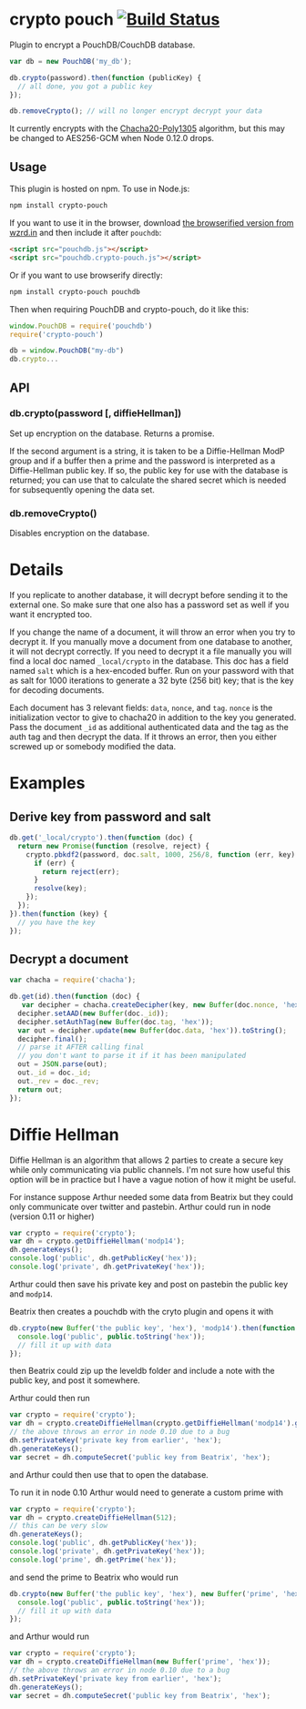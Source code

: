 crypto pouch [![Build Status](https://travis-ci.org/calvinmetcalf/crypto-pouch.svg)](https://travis-ci.org/calvinmetcalf/crypto-pouch)
===

Plugin to encrypt a PouchDB/CouchDB database.

```js
var db = new PouchDB('my_db');

db.crypto(password).then(function (publicKey) {
  // all done, you got a public key
});

db.removeCrypto(); // will no longer encrypt decrypt your data
```

It currently encrypts with the [Chacha20-Poly1305](https://github.com/calvinmetcalf/chacha20poly1305) algorithm, but this may be changed 
to AES256-GCM when Node 0.12.0 drops.

Usage
-------

This plugin is hosted on npm. To use in Node.js:

```bash
npm install crypto-pouch
```

If you want to use it in the browser, download [the browserified version from wzrd.in](http://wzrd.in/bundle/crypto-pouch) and then include it after `pouchdb`:

```html
<script src="pouchdb.js"></script>
<script src="pouchdb.crypto-pouch.js"></script>
```

Or if you want to use browserify directly:

```bash
npm install crypto-pouch pouchdb
```

Then when requiring PouchDB and crypto-pouch, do it like this:
```js
window.PouchDB = require('pouchdb')
require('crypto-pouch')

db = window.PouchDB("my-db")
db.crypto...
```


API
--------


### db.crypto(password [, diffieHellman])

Set up encryption on the database. Returns a promise.

If the second argument is a string, it is taken to be a Diffie-Hellman ModP group and if a buffer then a prime 
and the password is interpreted as a Diffie-Hellman public key. If so, the public key 
for use with the database is returned; you can use that to calculate the shared secret 
which is needed for subsequently opening the data set.


### db.removeCrypto()

Disables encryption on the database.

Details
===

If you replicate to another database, it will decrypt before sending it to 
the external one. So make sure that one also has a password set as well if you want 
it encrypted too.

If you change the name of a document, it will throw an error when you try 
to decrypt it. If you manually move a document from one database to another, 
it will not decrypt correctly.  If you need to decrypt it a file manually 
you will find a local doc named `_local/crypto` in the database. This doc has a field 
named `salt` which is a hex-encoded buffer. Run on your password with that as salt 
for 1000 iterations to generate a 32 byte (256 bit) key; that is the key 
for decoding documents.

Each document has 3 relevant fields: `data`, `nonce`, and `tag`. 
`nonce` is the initialization vector to give to chacha20 in addition to the key 
you generated. Pass the document `_id` as additional authenticated data and the tag 
as the auth tag and then decrypt the data.  If it throws an error, then you either 
screwed up or somebody modified the data.

Examples
===

Derive key from password and salt
---

```js
db.get('_local/crypto').then(function (doc) {
  return new Promise(function (resolve, reject) {
    crypto.pbkdf2(password, doc.salt, 1000, 256/8, function (err, key) {
      if (err) {
        return reject(err);
      }
      resolve(key);
    });
  });
}).then(function (key) {
  // you have the key
});
```

Decrypt a document
---

```js
var chacha = require('chacha');

db.get(id).then(function (doc) {
   var decipher = chacha.createDecipher(key, new Buffer(doc.nonce, 'hex'));
  decipher.setAAD(new Buffer(doc._id));
  decipher.setAuthTag(new Buffer(doc.tag, 'hex'));
  var out = decipher.update(new Buffer(doc.data, 'hex')).toString();
  decipher.final();
  // parse it AFTER calling final
  // you don't want to parse it if it has been manipulated
  out = JSON.parse(out);
  out._id = doc._id;
  out._rev = doc._rev;
  return out;
});
```

Diffie Hellman
===

Diffie Hellman is an algorithm that allows 2 parties to create a secure key while only communicating via public channels.  I'm not sure how useful this option will be in practice but I have a vague notion of how it might be useful.

For instance suppose Arthur needed some data from Beatrix but they could only communicate over twitter and pastebin. Arthur could run in node (version 0.11 or higher)

```js
var crypto = require('crypto');
var dh = crypto.getDiffieHellman('modp14');
dh.generateKeys();
console.log('public', dh.getPublicKey('hex'));
console.log('private', dh.getPrivateKey('hex'));
```

Arthur could then save his private key and post on pastebin the public key and `modp14`.

Beatrix then creates a pouchdb with the cryto plugin and opens it with

```js
db.crypto(new Buffer('the public key', 'hex'), 'modp14').then(function (public) {
  console.log('public', public.toString('hex'));
  // fill it up with data
});
```

then Beatrix could zip up the leveldb folder and include a note with the public key, and post it somewhere.

Arthur could then run

```js
var crypto = require('crypto');
var dh = crypto.createDiffieHellman(crypto.getDiffieHellman('modp14').getPrime());
// the above throws an error in node 0.10 due to a bug
dh.setPrivateKey('private key from earlier', 'hex');
dh.generateKeys();
var secret = dh.computeSecret('public key from Beatrix', 'hex');
```

and Arthur could then use that to open the database.

To run it in node 0.10 Arthur would need to generate a custom prime with

```js
var crypto = require('crypto');
var dh = crypto.createDiffieHellman(512);
// this can be very slow
dh.generateKeys();
console.log('public', dh.getPublicKey('hex'));
console.log('private', dh.getPrivateKey('hex'));
console.log('prime', dh.getPrime('hex'));
```

and send the prime to Beatrix who would run

```js
db.crypto(new Buffer('the public key', 'hex'), new Buffer('prime', 'hex')).then(function (public) {
  console.log('public', public.toString('hex'));
  // fill it up with data
});
```

and Arthur would run

```js
var crypto = require('crypto');
var dh = crypto.createDiffieHellman(new Buffer('prime', 'hex'));
// the above throws an error in node 0.10 due to a bug
dh.setPrivateKey('private key from earlier', 'hex');
dh.generateKeys();
var secret = dh.computeSecret('public key from Beatrix', 'hex');
```
